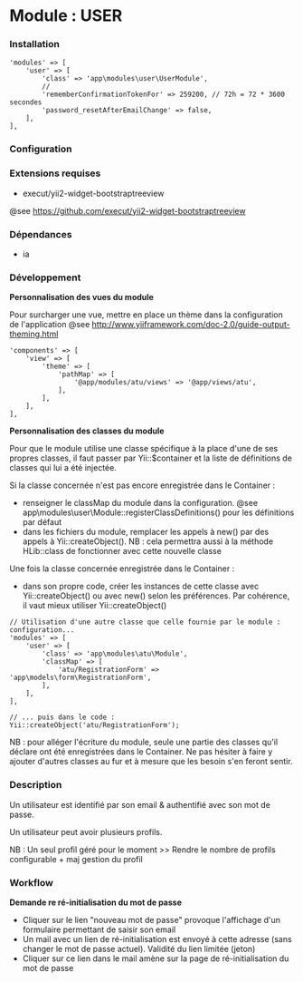 Module : USER
=============

### Installation

```
'modules' => [
    'user' => [
        'class' => 'app\modules\user\UserModule',
        //
        'rememberConfirmationTokenFor' => 259200, // 72h = 72 * 3600 secondes
        'password_resetAfterEmailChange' => false,
    ],
],
```

### Configuration

### Extensions requises

- execut/yii2-widget-bootstraptreeview

@see https://github.com/execut/yii2-widget-bootstraptreeview


### Dépendances

- ia

### Développement

**Personnalisation des vues du module**

Pour surcharger une vue, mettre en place un thème dans la configuration de l'application
@see http://www.yiiframework.com/doc-2.0/guide-output-theming.html

```
'components' => [
    'view' => [
        'theme' => [
            'pathMap' => [
                '@app/modules/atu/views' => '@app/views/atu',
            ],
        ],
    ],
],
```

**Personnalisation des classes du module**

Pour que le module utilise une classe spécifique à la place d'une de ses propres classes, il faut passer par Yii::$container et la liste de définitions de 
classes qui lui a été injectée. 

Si la classe concernée n'est pas encore enregistrée dans le Container : 

- renseigner le classMap du module dans la configuration. @see app\modules\user\Module::registerClassDefinitions() pour les définitions par défaut
- dans les fichiers du module, remplacer les appels à new() par des appels à Yii::createObject(). NB : cela permettra aussi à la méthode HLib::class de fonctionner avec 
cette nouvelle classe

 
Une fois la classe concernée enregistrée dans le Container : 

- dans son propre code, créer les instances de cette classe avec Yii::createObject() ou avec new() selon les préférences. Par cohérence, il vaut mieux utiliser 
Yii::createObject()

```
// Utilisation d'une autre classe que celle fournie par le module : configuration...
'modules' => [
    'user' => [
        'class' => 'app\modules\atu\Module',
        'classMap' => [
            'atu/RegistrationForm' => 'app\models\form\RegistrationForm',
        ],
    ],
],

// ... puis dans le code : 
Yii::createObject('atu/RegistrationForm');
```

NB : pour alléger l'écriture du module, seule une partie des classes qu'il déclare ont été enregistrées dans le Container. Ne pas hésiter à faire y ajouter d'autres classes au 
fur et à mesure que les besoin s'en feront sentir. 

### Description

Un utilisateur est identifié par son email & authentifié avec son mot de passe.

Un utilisateur peut avoir plusieurs profils.

NB : Un seul profil géré pour le moment >> Rendre le nombre de profils configurable + maj gestion du profil    

### Workflow

**Demande re ré-initialisation du mot de passe**

- Cliquer sur le lien "nouveau mot de passe" provoque l'affichage d'un formulaire permettant de saisir son email
- Un mail avec un lien de ré-initialisation est envoyé à cette adresse (sans changer le mot de passe actuel). Validité du lien limitée (jeton)
- Cliquer sur ce lien dans le mail amène sur la page de ré-initialisation du mot de passe

